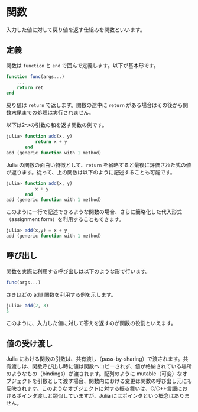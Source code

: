 # 関数

入力した値に対して戻り値を返す仕組みを関数といいます。

## 定義

関数は ```function``` と ```end``` で囲んで定義します。以下が基本形です。

```Julia
function func(args...)
    ...
    return ret
end
```

戻り値は ```return``` で返します。関数の途中に ```return``` がある場合はその後から関数末尾までの処理は実行されません。

以下は2つの引数の和を返す関数の例です。

```Julia
julia> function add(x, y)
           return x + y
       end
add (generic function with 1 method)
```

Julia の関数の面白い特徴として、```return``` を省略すると最後に評価された式の値が返ります。従って、上の関数は以下のように記述することも可能です。

```Julia
julia> function add(x, y)
           x + y
       end
add (generic function with 1 method)
```

このように一行で記述できるような関数の場合、さらに簡略化した代入形式（assignment form）を利用することもできます。

```Julia
julia> add(x,y) = x + y
add (generic function with 1 method)
```

## 呼び出し

関数を実際に利用する呼び出しは以下のような形で行います。

```Julia
func(args...)
```

さきほどの add 関数を利用する例を示します。

```Julia
julia> add(2, 3)
5
```

このように、入力した値に対して答えを返すのが関数の役割といえます。

## 値の受け渡し

Julia における関数の引数は、共有渡し（pass-by-sharing）で渡されます。共有渡しは、関数呼び出し時に値は関数へコピーされず、値が格納されている場所のようなもの（bindings）が渡されます。配列のように mutable（可変）なオブジェクトを引数として渡す場合、関数内における変更は関数の呼び出し元にも反映されます。このようなオブジェクトに対する振る舞いは、C/C++言語におけるポインタ渡しと類似していますが、Julia にはポインタという概念はありません。


